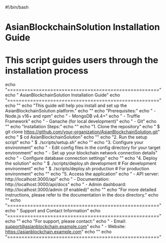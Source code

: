 #!/bin/bash

# AsianBlockchainSolution Installation Guide
# This script guides users through the installation process

echo "====================================================="
echo "  AsianBlockchainSolution Installation Guide"
echo "====================================================="
echo ""
echo "This guide will help you install and set up the AsianBlockchainSolution platform."
echo ""
echo "Prerequisites:"
echo "  - Node.js v16+ and npm"
echo "  - MongoDB v4.4+"
echo "  - Truffle Framework"
echo "  - Ganache (for local development)"
echo "  - Git"
echo ""
echo "Installation Steps:"
echo ""
echo "1. Clone the repository"
echo "   $ git clone https://github.com/your-organization/AsianBlockchainSolution.git"
echo "   $ cd AsianBlockchainSolution"
echo ""
echo "2. Run the setup script"
echo "   $ ./scripts/setup.sh"
echo ""
echo "3. Configure your environment"
echo "   - Edit config files in the config directory for your target environment"
echo "   - Set up your blockchain network connection details"
echo "   - Configure database connection settings"
echo ""
echo "4. Deploy the solution"
echo "   $ ./scripts/deploy.sh development  # For development environment"
echo "   $ ./scripts/deploy.sh production   # For production environment"
echo ""
echo "5. Access the application"
echo "   - API server: http://localhost:3000/api"
echo "   - Documentation: http://localhost:3000/api/docs"
echo "   - Admin dashboard: http://localhost:3000/admin (if enabled)"
echo ""
echo "For more detailed instructions, please refer to the documentation in the docs directory."
echo ""
echo "====================================================="
echo "  Support and Contact Information"
echo "====================================================="
echo ""
echo "For support, please contact:"
echo "  - Email: support@asianblockchain.example.com"
echo "  - Website: https://asianblockchain.example.com"
echo ""
echo "====================================================="
